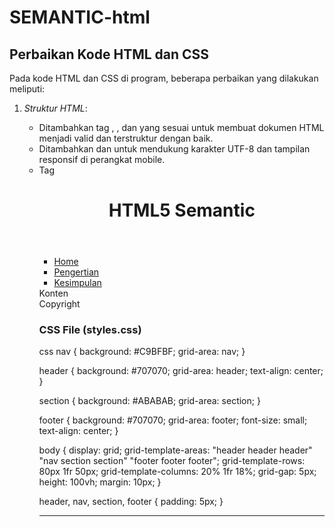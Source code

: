 # SEMANTIC-html

## Perbaikan Kode HTML dan CSS
Pada kode HTML dan CSS di program, beberapa perbaikan yang dilakukan meliputi:

1. *Struktur HTML*:
   - Ditambahkan tag <html>, <head>, dan <body> yang sesuai untuk membuat dokumen HTML menjadi valid dan terstruktur dengan baik.
   - Ditambahkan <meta charset="UTF-8"> dan <meta name="viewport" content="width=device-width, initial-scale=1.0"> untuk mendukung karakter UTF-8 dan tampilan responsif di perangkat mobile.
   - Tag <title> disertakan untuk memberikan judul pada halaman.
   - File CSS eksternal ditautkan melalui <link rel="stylesheet" href="./assets/styles/styles.css"> untuk memisahkan styling dari struktur HTML.
  
2. *Perbaikan Struktur CSS*:
   - CSS dipindahkan ke file terpisah (styles.css) untuk meningkatkan keterbacaan dan pemeliharaan kode.
   - Penggunaan *grid layout* ditambahkan pada elemen body untuk mengatur tata letak halaman.
   - Setiap elemen (header, nav, section, footer) diberi *warna latar belakang, **grid-area, dan **padding* agar terlihat lebih rapi.

---

## Penjelasan Penggunaan CSS vs Tanpa CSS pada HTML

Menggunakan CSS (Cascading Style Sheets) dalam sebuah halaman HTML memberikan tampilan dan tata letak yang lebih baik daripada hanya menggunakan HTML tanpa CSS. Berikut adalah penjelasan perbedaan yang signifikan.

### 1. *Tampilan Visual*
- *Tanpa CSS*: 
  - HTML tanpa CSS hanya menampilkan elemen-elemen secara default, tanpa penyesuaian warna, ukuran, atau posisi.
  - Semua elemen ditampilkan dalam tata letak linier dari atas ke bawah, dengan tampilan warna standar hitam-putih.
- *Dengan CSS*: 
  - Elemen-elemen halaman dapat disesuaikan dengan berbagai atribut visual seperti warna latar belakang, margin, padding, dan tata letak grid.
  - Pada contoh ini, CSS memberikan warna latar yang berbeda untuk header, nav, section, dan footer, serta membuat tata letak grid yang memposisikan nav di sebelah kiri dan section di tengah.

### 2. *Tata Letak Halaman*
- *Tanpa CSS*: 
  - Semua elemen ditampilkan secara vertikal dalam satu kolom, yang seringkali terlihat monoton dan kurang menarik.
- *Dengan CSS*: 
  - Penggunaan *grid layout* pada CSS memungkinkan penataan elemen secara responsif. Contohnya:
    css
    body {
        display: grid;
        grid-template-areas:
            "header header header"
            "nav section section"
            "footer footer footer";
        grid-template-rows: 80px 1fr 50px;
        grid-template-columns: 20% 1fr 18%;
    }
    
    Hal ini membuat header berada di bagian atas, nav di sebelah kiri, section di tengah, dan footer di bawah.

### 3. *Warna dan Gaya Visual*
- *Tanpa CSS*: 
  - Elemen-elemen ditampilkan dengan warna standar browser (umumnya hitam dan putih).
- *Dengan CSS*: 
  - Setiap elemen dapat memiliki warna khusus, contohnya header dan footer memiliki warna abu-abu gelap, nav berwarna abu-abu muda, dan section berwarna abu-abu netral:
    css
    header {
        background: #707070;
    }
    nav {
        background: #C9BFBF;
    }
    section {
        background: #ABABAB;
    }
    footer {
        background: #707070;
    }
    

### 4. *Ukuran dan Spasi Antar Elemen*
- *Tanpa CSS*:
  - Setiap elemen ditampilkan dengan margin dan padding default yang kurang rapi.
- *Dengan CSS*:
  - CSS memungkinkan kita menambahkan margin, padding, dan jarak antar elemen untuk memberikan ruang yang lebih rapi dan estetis:
    css
    header, nav, section, footer {
        padding: 5px;
    }
    

### 5. *Responsivitas*
- *Tanpa CSS*:
  - Halaman tidak dapat menyesuaikan diri dengan berbagai ukuran layar.
- *Dengan CSS*:
  - Penggunaan CSS memungkinkan tata letak yang responsif, seperti pengaturan grid yang lebih fleksibel untuk berbagai ukuran layar.

### *Kesimpulan*
CSS sangat penting dalam menciptakan halaman web yang menarik dan user-friendly. Dengan CSS, elemen-elemen dapat diatur secara lebih profesional dan estetis.

---

## Source Code

### HTML Sebelum Diperbaiki

html
<!DOCTYPE html>
<header> 
 <h1>HTML5 Semantic</h1> 
</header> 
<nav> 
 <ul> 
 <li><a href="#home">Home</a></li> 
 <li><a href="#pengertian">Pengertian</a></li> 
 <li><a href="#kesimpulan">Kesimpulan</a></li> 
 </ul> 
</nav> 
<section> 
 Konten 
</section> 
<footer> 
 Copyright 
</footer>


### HTML Setelah Diperbaiki

html
<!DOCTYPE html>
<html lang="en">
<head>
    <meta charset="UTF-8">
    <meta name="viewport" content="width=device-width, initial-scale=1.0">
    <title>HTML5 Semantic</title>
    <link rel="stylesheet" href="./assets/styles/styles.css">
</head>
<body>
    <header>
        <h1>HTML5 Semantic</h1>
    </header>
    <nav>
        <ul>
            <li><a href="#home">Home</a></li>
            <li><a href="#pengertian">Pengertian</a></li>
            <li><a href="#kesimpulan">Kesimpulan</a></li>
        </ul>
    </nav>
    <section>
        Konten
    </section>
    <footer>
        Copyright
    </footer>
</body>
</html>


### CSS File (styles.css)

css
nav {
    background: #C9BFBF;
    grid-area: nav;
}

header {
    background: #707070;
    grid-area: header;
    text-align: center;
}

section {
    background: #ABABAB;
    grid-area: section;
}

footer {
    background: #707070;
    grid-area: footer;
    font-size: small;
    text-align: center;
}

body {
    display: grid;
    grid-template-areas:
        "header header header"
        "nav section section"
        "footer footer footer";
    grid-template-rows: 80px 1fr 50px;
    grid-template-columns: 20% 1fr 18%;
    grid-gap: 5px;
    height: 100vh;
    margin: 10px;
}

header, nav, section, footer {
    padding: 5px;
}


---
